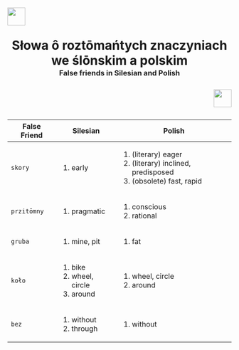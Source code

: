 # <p align="left"><img src="https://github.com/user-attachments/assets/2fa8fccb-92f7-4af2-8f83-3e14124518ad" width="40" /></p><p align="center">Słowa ô roztōmańtych znaczyniach we ślōnskim a polskim</br><sup><sub><sup>False friends in Silesian and Polish</sup></sub></sup></p><p align="right"><img src="https://github.com/user-attachments/assets/2fa8fccb-92f7-4af2-8f83-3e14124518ad" width="40" /></p>

| False Friend | Silesian | Polish |
| ---------- | -------- | ------ |
| `skory` | <ol><li>early</li></ol> | <ol><li>(literary) eager</li><li>(literary) inclined, predisposed</li><li>(obsolete) fast, rapid</li></ol> |
| `przitōmny` | <ol><li>pragmatic</li></ol> | <ol><li>conscious</li><li>rational</li></ol> |
| `gruba` | <ol><li>mine, pit</li></ol> | <ol><li>fat</li></ol> |
| `koło` | <ol><li>bike</li><li>wheel, circle</li><li>around</li></ol> | <ol><li>wheel, circle</li><li>around</li></ol> |
| `bez` | <ol><li>without</li><li>through</li></ol> | <ol><li>without</li></ol> |
